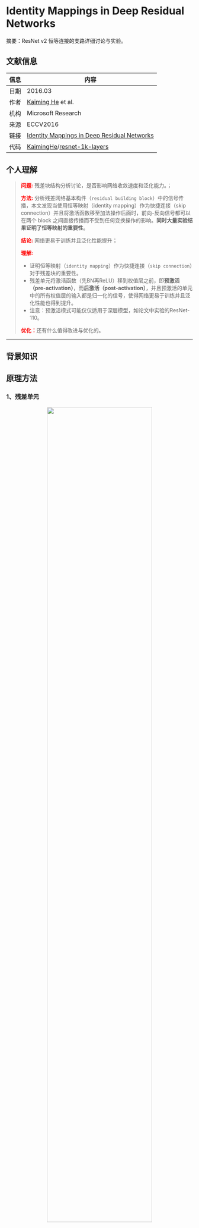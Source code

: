 # Identity Mappings in Deep Residual Networks

摘要：ResNet v2 恒等连接的支路详细讨论与实验。
<!--more-->

## 文献信息
| 信息 | 内容                                                         |
| ---- | ------------------------------------------------------------ |
| 日期 | 2016.03                                                      |
| 作者 | [Kaiming He](http://kaiminghe.com/) et al.                   |
| 机构 | Microsoft Research                                           |
| 来源 | ECCV2016                                                     |
| 链接 | [Identity Mappings in Deep Residual Networks](https://arxiv.org/abs/1603.05027) |
| 代码 | [KaimingHe](https://github.com/KaimingHe)/[resnet-1k-layers](https://github.com/KaimingHe/resnet-1k-layers) |

## 个人理解

>
><strong style="color:red;">问题:</strong> 残差块结构分析讨论，是否影响网络收敛速度和泛化能力。；
>
><strong style="color:red;">方法:</strong> 分析残差网络基本构件（`residual building block`）中的信号传播，本文发现当使用恒等映射（identity mapping）作为快捷连接（skip connection）并且将激活函数移至加法操作后面时，前向-反向信号都可以在两个 block 之间直接传播而不受到任何变换操作的影响。**同时大量实验结果证明了恒等映射的重要性**。
>
><strong style="color:red;">结论:</strong> 网络更易于训练并且泛化性能提升；
>
><strong style="color:red;">理解:</strong> 
>
>- 证明恒等映射（`identity mapping`）作为快捷连接（`skip connection`）对于残差块的重要性。
>- 残差单元将激活函数（先BN再ReLU）移到权值层之前，即**预激活（pre-activation）**，而**后激活（post-activation）**，并且预激活的单元中的所有权值层的输入都是归一化的信号，使得网络更易于训练并且泛化性能也得到提升。
>- 注意：预激活模式可能仅仅适用于深层模型，如论文中实验的ResNet-110。
>
><strong style="color:red;">优化：</strong>还有什么值得改进与优化的。
---

## 背景知识

## 原理方法

### 1、残差单元

<div align=center>
    <img src=https://cloud-resources-data.oss-cn-chengdu.aliyuncs.com//images/20220706213830.png width=75% />
</div>


残差单元公式:
$$
y_l=h(x_l)+F(x_l,W_l)
$$
$$
								x_{l+1} = f(y_l)
$$
其中，$x_l$是第l个残差单元的输入特征，$W=\{W_{l,k|1≤k≤K}\}$是一个与第 l个残差单元相关的权重和偏差的集合，$K$是残差单元内部的层的数量（$K$分别为2和3，即普通残差块和瓶颈残差块）。 $F$是残差函数，函数$f$是元素加和后的激活操作（ResNet-v1中采用的是ReLU）。

**默认$h(x_l)=x_l$，**假设$f$为**恒等映射**，$x_{l+1}\equiv x_{l}$，得：
$$
x_{l+1}=x_{l}+\mathcal{F}(x_{l},\mathcal{W}_{l}) \text{ }\text{ }\text{ }\text{ }\text{ }\text{ }\text{ }\text{ }\text{ }
$$


递归地，$x_{l+2}=x_{l+1}+\mathcal{F}(x_{l+1},\mathcal{W}_{l+1})=x_{l}+\mathcal{F}(x_{l},\mathcal{W}_{l})+\mathcal{F}(x_{l+1},\mathcal{W}_{l+1})$,得：

$$
x_{L}=x_{l}+\sum_{i=1}^{L-1}\mathcal{F}(x_{i},\mathcal{W}_{i}) \text{ }\text{ }\text{ }\text{ }\text{ }\text{ }\text{ }\text{ }\text{ }
$$


特性：
1. 任意深层单元的特征都可以由起始特征$x0$与先前所有残差函数相加得到，而普通通网络的深层特征是由一系列的矩阵向量相乘得到。**残差网络是连加$x_{L}=x_{0}+\sum_{i=0}^{L-1}\mathcal{F}(x_{i},\mathcal{W}_{i})$，普通网络是连乘**$\prod_{i=0}^{L-1}W_{i}{x}_0$（忽略ReLU和BN）。
2. <div align=center>
       <img src=https://cloud-resources-data.oss-cn-chengdu.aliyuncs.com//images/20220706213829.png width=50% />
       <img src=https://cloud-resources-data.oss-cn-chengdu.aliyuncs.com//images/20220706213830.png width=50% />
   </div>

$$
\frac{\partial E}{\partial {{x}_{l}}}=\frac{\partial E}{\partial {{x}_{L}}}\frac{\partial {{x}_{L}}}{\partial {{x}_{l}}}=\frac{\partial E}{\partial{{x}_{L}}}\left(1+\frac{\partial {\sum_{i=l}^{L-1}\mathcal{F}({x}_{i}, \mathcal{W}_{i})}}{\partial {{x}_{l}}}\right) \text{ }\text{ }\text{ }\text{ }\text{ }\text{ }\text{ }\text{ }\text{ }
$$

### 2、恒等跳跃连接

<div align=center>
    <img src=https://cloud-resources-data.oss-cn-chengdu.aliyuncs.com//images/20220706213831.png width=75% />
</div>


验证公式$h$是一个恒等连接的重要性，假设$h(x_{l})=\lambda_{l} x_{l}$，$λ_l$ 是可调节的变量，假设 $f$是恒等映射，得：
$$
{x}_{L} =  (\prod_{i=l}^{L-1}\lambda_{i}){x}_{l} + \sum_{i=l}^{L-1} (\prod_{j=i+1}^{L-1}\lambda_{\tiny j}) \mathcal{F}({x}_{i}, \mathcal{W}_{i})  \\ 

{x}_{L} = (\prod_{i=l}^{L-1}\lambda_{i}){x}_{l} + \sum_{i=l}^{L-1}\mathcal{\hat{F}}({x}_{i}, \mathcal{W}_{i})
$$

$$
\frac{\partial E}{\partial {{x}_{l}}}=\frac{\partial E}{\partial {{x}_{L}}}\left((\prod_{i=l}^{L-1}\lambda_{i})+\frac{\partial {\sum_{i=l}^{L-1}\mathcal{\hat{F}}({x}_{i}\mathcal{W}_{i})}}{\partial {{x}_{l}}}\right) 
$$

公式说明：

1. 第一项会额外引进一个缩放因子$\prod_{i=l}^{L-1}\lambda_{i}$。对于一个极深的网络(L非常大)，如果$λ_i>1$，这个系数将会指数级大；如果 $λi<1$，这个系数将会变得指数级小并且消失，从而阻断从捷径反向传来的信号，并迫使它流向权重层，这将对优化造成困难。

2. 原始的identity skip connection被一个简单的缩放（$h(x_{l})=\lambda_{l}x_{l}$）代替。如果skip connection $h(x_l)$表示更复杂的变换（例如gating或者1x1卷积），公式的第一项变成了$\prod_{i=l}^{L-1}h'_{i}$，这里$h′$是$h$的导数。这个乘积也可能阻碍信息的反向传播并且阻碍训练训练过程。

**实验对比**：作者在CIFAR-10数据集上ResNet_v1-110实验。极深的ResNet_v1-110有54个两层残差单元(包含3x3卷积层)。假设f为恒等映射，这部分的实验中，和ResNet_v1一致，令f=ReLU。

分别对恒等跳跃连接支路（灰色箭头）：乘以一个常量缩放、sigmoid函数权重、1x1卷积、dropout，

<div align=center>
    <img src=https://cloud-resources-data.oss-cn-chengdu.aliyuncs.com//images/20220706213832.png width=75% />
</div>


- 常量缩放$\lambda$：常数比例相乘。

对于所有的捷径连接，设置λ=0.5。进一步考虑$F$的两种缩放情况：(1) F不进行缩放。(2) $f$用一个常量1−λ=0.5进行缩放，类似highway gating，但gate是固定的。(1)收敛的不好（测试错误率高于20%），(2)能够收敛，但是测试错误率（12.35%）比原始的ResNet-110高很多。表明当shortcut信号scaled down时，优化有困难。

- exclusive gating：1x1-sigmod函数训练权重，与两支路相乘。

和Highway Network一样，采用一个gating机制，作者考虑一个后面接sigmoid激活函数的gating函数$$g(x)=(W_gx+b_g)$$。在一个卷积网络中g(x)可以通过1x1卷积层实现。gating函数通过元素元素级别的乘法调节信号。

exclusive gating机制的影响是两面的，当1−g(x)接近1时，gated shortcut连接是十分接近于identity的，这有助于信息的传播；但是在这种情况下，g(x)接近0，并且抑制了函数FF。为了单独研究gating函数对于shortcut path的影响，我们接下来研究了没有exclusive gating机制。

- Shortcut-only gating：1x1-sigmod函数训练权重，与跳跃支路相乘。效果差

在这种情况下，函数F不进行缩放；shortcut path只用1−g(x)进行缩放）。bg的初始值对于这种情况仍然很重要。当bg的初始值是0时（所以1-g(x)的初始化的期望值为0.5），网络收敛到一个很烂的结果。这也是由于训练误差很高。

当bg的初始值是一个非常小的负数（very negatively biased 例如 -6），1−g(x)的值非常接近1并且shortcut连接接近于identity映射。因此结果（6.69%表1）是很接近ResNet_v1-110。

- 1x1 Convolutional shortcut：浅层好，深层差。

- Dropout shortcut：未收敛到好结果。

讨论：
如上图中灰色箭头所示，shortcut连接是信息传递最直接的路径。shortcut连接中的操作 (scale、gating、1××1 conv及 dropout) 会阻碍信息的传递，以致于优化困难。

值得注意的是1×1的卷积shortcut连接引入了更多的参数，本应该具有比恒等捷径连接更强大的表达能力。事实上，shortcut-only gating 和1×1的卷积涵盖了恒等捷径连接的解空间(即，他们能够以恒等捷径连接的形式进行优化)。然而，它们的训练误差比恒等捷径连接的训练误差要高得多，这表明了这些模型退化问题的原因是优化问题，而不是表达能力的问题

### 3、激活函数



<div align=center>
    <img src=https://cloud-resources-data.oss-cn-chengdu.aliyuncs.com//images/20220706213833.png width=75% />
</div>


先验证了$h$和$F$公式为恒等映射的重要性，再验证二者相加后的输出为恒等映射，公式$f$如果也是一个恒等连接的重要性，通过调节激活函数 (`ReLU and/or BN`) 的位置，来使$f$是恒等映射原始的残差单元输出。

实验对比：

<div align=center>
    <img src=https://cloud-resources-data.oss-cn-chengdu.aliyuncs.com//images/20220706213834.png width=75% />
</div>


1. BN after addition 效果比基准差，BN 层移到相加操作后面会阻碍信号传播，一个明显的现象就是训练初期误差下降缓慢。
2. ReLU before addition 这样组合的话残差函数分支的输出就一直保持非负，这会影响到模型的表示能力，而实验结果也表明这种组合比基准差。
3. Post-activation or pre-activation 原来的设计中相加操作后面还有一个 ReLU 激活函数，这个激活函数会影响到残差单元的两个分支，现在将它移到残差函数分支上，快捷连接分支不再受到影响。

注意：预激活方式又可以分为两种：只将 ReLU 放在前面，或者将 ReLU 和 BN都放到前面，根据实验结果可以看出 full pre-activation 的效果要更好。

预激活有两个方面的优点：1) [公式] 变为恒等映射，使得网络更易于优化；2)使用 BN 作为预激活可以加强对模型的正则化。

Ease of optimization 这在训练 1001 层残差网络时尤为明显。使用原来设计的网络在起始阶段误差下降很慢，因为 [公式] 是 ReLU 激活函数，当信号为负时会被截断，使模型无法很好地逼近期望函数；而使用预激活网络中的$f$是恒等映射，信号可以在不同单元直接直接传播。本文使用的 1001层网络优化速度很快，并且得到了最低的误差。

$f$为 ReLU 对浅层残差网络的影响并不大，如图 6-right 所示。本文认为是当网络经过一段时间的训练之后权值经过适当的调整，使得单元输出基本都是非负，此时$f$不再对信号进行截断。但是截断现象在超过 1000层的网络中经常发生。

Reducing overfitting，使用了预激活的网络的训练误差稍高，但却得到更低的测试误差，本文推测这是 BN 层的正则化效果所致。在原始残差单元中，尽管BN对信号进行了标准化，但是它很快就被合并到捷径连接(shortcut)上，组合的信号并不是被标准化的。这个非标准化的信号又被用作下一个权重层的输入。与之相反，本文的预激活（pre-activation）版本的模型中，权重层的输入总是标准化的。

## 训练与测试

略。

## 参考文献

[^01]: [黑暗星球-ResNet v2论文笔记-CSDN](https://blog.csdn.net/u014061630/article/details/80558661)

